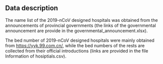 ## Data description
The name list of the 2019-nCoV designed hospitals was obtained from the announcements of provincial governments (the links of the governmental announcement are provide in the governmental_announcement.xlsx). 

The bed number of 2019-nCoV designed hospitals were mainly obtained from https://yyk.99.com.cn/, while the bed numbers of the rests are collected from their official introductions (links are provided in the file Information of hosiptials.csv).
